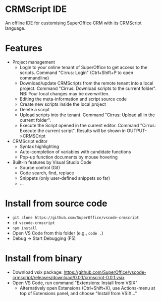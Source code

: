 # CRMScript IDE

An offline IDE for customising SuperOffice CRM with its CRMScript language.

# Features

- Project management
    * Login to your online tenant of SuperOffice to get access to the scripts. Command "Cirrus: Login" (Ctrl+Shift+P to open commandline)
    * Download/update CRMScripts from the remote tenant into a local project. Command "Cirrus: Download scripts to the current folder". NB: Your local changes may be overwritten.
    * Editing the meta-information and script source code
    * Create new scripts inside the local project
    * Delete a script
    * Upload scripts into the tenant. Command "Cirrus: Upload all in the current folder".
    * Execute the Script opened in the current editor. Command "Cirrus: Execute the current script". Results will be shown in OUTPUT->CRMSCript
- CRMScript editor
    * Syntax highlighting
    * Auto-completion of variables with candidate functions
    * Pop-up function documents by mouse hovering
- Built-in features by Visual Studio Code
    * Source control (Git)
    * Code search, find, replace
    * Snippets (only user-defined snippets so far)
    * ...


# Install from source code

- ```git clone https://github.com/SuperOffice/vscode-crmscript```
- ```cd vscode-crmscript```
- ```npm install```
- Open VS Code from this folder (e.g., ```code .```) 
- Debug -> Start Debugging (F5)

# Install from binary
- Download vsix package: https://github.com/SuperOffice/vscode-crmscript/releases/download/0.0.1/crmscript-0.0.1.vsix
- Open VS Code, run command "Extensions: Install from VSIX"
  * Alternatively open Extensions (Ctrl+Shift+X), use Actions-menu at top of Extensions panel, and choose "Install from VSIX..."

